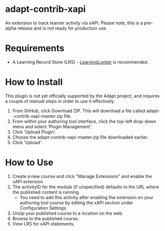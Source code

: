 adapt-contrib-xapi
===============

An extension to track learner activity via xAPI. Please note, this is a pre-alpha release and is not ready for production use.

# Requirements

* A Learning Record Store (LRS) - [LearningLocker](https://github.com/LearningLocker/learninglocker/) is recommended.

# How to Install

This plugin is not yet officially supported by the Adapt project, and requires a couple of manual steps in order to use it effectively.

1. From GitHub, click Download ZIP. This will download a file called adapt--contrib-xapi-master.zip file.
2. From within your authoring tool interface, click the top-left drop-down menu and select 'Plugin Management'.
3. Click 'Upload Plugin'.
4. Choose the adapt-contrib-xapi-master.zip file downloaded earlier.
5. Click 'Upload'.


# How to Use

1. Create a new course and click "Manage Extensions" and enable the xAPI extension
2. The activityID for the module (if unspecified) defaults to the URL where the published content is running.
    * You need to add this activity after enabling the extension on your authoring tool course by editing the xAPI section under Configuration Settings.
3. Unzip your published course to a location on the web.
4. Browse to the published course.
5. View LRS for xAPI statements.
